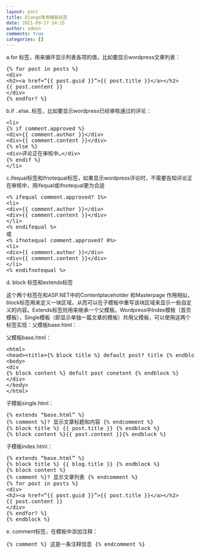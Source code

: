 ```yaml
---
layout: post
title: Django常用模板标签
date: 2011-09-27 14:15
author: admin
comments: true
categories: []
---
```

a.for 标签，用来循环显示列表各项的值，比如要显示wordpress文章列表：
<pre>{% for post in posts %}
&lt;div&gt;
&lt;h2&gt;&lt;a href=”{{ post.guid }}”&gt;{{ post.title }}&lt;/a&gt;&lt;/h2&gt;
{{ post.content }}
&lt;/div&gt;
{% endfor? %}</pre>
b.if ..else..标签，比如要显示wordpress已经审核通过的评论：
<pre>&lt;li&gt;
{% if comment.approved %}
&lt;div&gt;{{ comment.author }}&lt;/div&gt;
&lt;div&gt;{{ comment.content }}&lt;/div&gt;
{% else %}
&lt;div&gt;评论正在审核中…&lt;/div&gt;
{% endif %}
&lt;/li&gt;</pre>
c.ifequal标签和ifnotequal标签，如果显示wordpress评论时，不需要告知评论正在审核中，用ifequal或ifnotequal更为合适
<pre>&lt;% ifequal comment.approved? 1%&gt;
&lt;li&gt;
&lt;div&gt;{{ comment.author }}&lt;/div&gt;
&lt;div&gt;{{ comment.content }}&lt;/div&gt;
&lt;/li&gt;
&lt;% endifequal %&gt;
或
&lt;% ifnotequal comment.approved? 0%&gt;
&lt;li&gt;
&lt;div&gt;{{ comment.author }}&lt;/div&gt;
&lt;div&gt;{{ comment.content }}&lt;/div&gt;
&lt;/li&gt;
&lt;% endifnotequal %&gt;</pre>
d. block 标签和extends标签

这个两个标签在和ASP.NET中的Contentplaceholder 和Masterpage 作用相似，block标签用来定义一块区域，从而可以在子模板中重写该块区域来显示一些自定义的内容。Extends标签则用来继承一个父模板。Wordpress中Index模板（首页模板），Single模板（即显示单独一篇文章的模板）共用父模板，可以使用这两个标签实现：父模板base.html：

父模板base.html：
<pre>&lt;html&gt;
&lt;head&gt;&lt;title&gt;{% block title %} default post? title {% endblock %}&lt;title&gt;&lt;/head&gt;
&lt;body&gt;
&lt;div
{% block content %} defult post conetent {% endblock %}
&lt;/div&gt;
&lt;/body&gt;
&lt;/html&gt;</pre>
子模板single.html：
<pre>{% extends “base.html” %}
{% comment %}? 显示文章标题和内容 {% endcomment %}
{% block title %} {{ post.title }} {% endblock %}
{% block content %}{{ post.content }}{% endblock %}</pre>
子模板index.html：
<pre>{% extends “base.html” %}
{% block title %} {{ blog.title }} {% endblock %}
{% block content %}
{% comment %}? 显示文章列表 {% endcomment %}
{% for post in posts %}
&lt;div&gt;
&lt;h2&gt;&lt;a href=”{{ post.guid }}”&gt;{{ post.title }}&lt;/a&gt;&lt;/h2&gt;
{{ post.content }}
&lt;/div&gt;
{% endfor? %}
{% endblock %}</pre>
e. comment标签，在模板中添加注释：
<pre>{% comment %} 这是一条注释信息 {% endcomment %}</pre>
